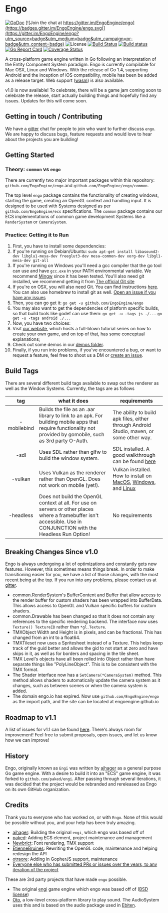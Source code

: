 # Engo
[![GoDoc](https://godoc.org/github.com/EngoEngine/engo?status.svg)](https://godoc.org/github.com/EngoEngine/engo)
[![Join the chat at https://gitter.im/EngoEngine/engo](https://badges.gitter.im/EngoEngine/engo.svg)](https://gitter.im/EngoEngine/engo?utm_source=badge&utm_medium=badge&utm_campaign=pr-badge&utm_content=badge) ![License](https://img.shields.io/badge/License-MIT-blue.svg)
[![Build Status](https://travis-ci.org/EngoEngine/engo.svg?branch=master)](https://travis-ci.org/EngoEngine/engo)
[![Build status](https://ci.appveyor.com/api/projects/status/019qc8hncmhnje83?svg=true)](https://ci.appveyor.com/project/otraore/engo)
[![Go Report Card](https://goreportcard.com/badge/github.com/EngoEngine/engo)](https://goreportcard.com/report/github.com/EngoEngine/engo)
[![Coverage Status](https://coveralls.io/repos/github/EngoEngine/engo/badge.svg?branch=master)](https://coveralls.io/github/EngoEngine/engo?branch=master)

A cross-platform game engine written in Go following an interpretation of the Entity Component System paradigm. Engo is
currently compilable for Mac OSX, Linux and Windows. With the release of Go 1.4, supporting Android and the inception of
iOS compatibility, mobile has been be added as a release target. Web support
([wasm](https://github.com/golang/go/wiki/WebAssembly)) is also available.

v1.0 is now available! To celebrate, there will be a game jam coming soon to celebrate the release, start actually
building things and hopefully find any issues. Updates for this will come soon.

## Getting in touch / Contributing

We have a [gitter](https://gitter.im/EngoEngine/engo) chat for people to join who want to further discuss `engo`. We are happy to discuss bugs, feature requests and would love to hear about the projects you are building!

## Getting Started

### Theory: `common` vs `engo`

There are currently two major important packages within this repository: `github.com/EngoEngine/engo` and `github.com/EngoEngine/engo/common`.

The top level `engo` package contains the functionality of creating windows, starting the game, creating an OpenGL
context and handling input. It is designed to be used with Systems designed as per `github.com/EngoEngine/ecs` specifications.
The `common` package contains our ECS implementations of common game development Systems like a  `RenderSystem` or
`CameraSystem`.

### Practice: Getting it to Run

1. First, you have to install some dependencies:
  1. If you're running on Debian/Ubuntu:
    `sudo apt-get install libasound2-dev libglu1-mesa-dev freeglut3-dev mesa-common-dev xorg-dev libgl1-mesa-dev git-all`
  2. If you're running on Windows you'll need a gcc compiler that the go tool can use and have `gcc.exe` in your PATH environmental variable. We recommend [Mingw](http://mingw-w64.org/doku.php/start) since it has been tested. You'll also need git installed, we recommend getting it from [The official Git site](http://git-scm.com/download/win)
  3. If you're on OSX, you will also need Git. You can find instructions [here](https://git-scm.com/book/en/v2/Getting-Started-Installing-Git#Installing-on-Mac). You can also use homebrew to install git as well. [Open an issue if you have any issues](https://github.com/EngoEngine/engo/issues/new)
2. Then, you can go get it:
`go get -u github.com/EngoEngine/engo`
  1. You may also want to get the dependencies of platform specific builds, so that build tools like godef can use them:
  `go get -u -tags js ./...`
  `go get -u -tags android ./...`
3. Now, you have two choices:
  1. Visit [our website](https://engoengine.github.io/), which hosts a full-blown tutorial series on how to create your own game, and on top of that, has some conceptual explanations;
  2. Check out some demos in our [demos folder](https://github.com/EngoEngine/engo/tree/master/demos).
4. Finally, if you run into problems, if you've encountered a bug, or want to request a feature, feel free to shoot
us a DM or [create an issue](https://github.com/EngoEngine/engo/issues/new).

## Build Tags
There are several different build tags available to swap out the renderer as well as
the Window Systems. Currently, the tags are as follows

| tag | what it does | requirements |
|:---:|---|---|
| -mobilebind | Builds the file as an .aar library to link to an apk. For building mobile apps that require functionality not provided by gomobile, such as 3rd party O-Auth. | The ability to build apk files, either through Android Studio, maven, or some other way. |
| -sdl | Uses SDL rather than glfw to build the window system. | SDL installed. A good walkthrough can be found [here]() |
| -vulkan | Uses Vulkan as the renderer rather than OpenGL. Does not work on mobile (yet!). | Vulkan installed. How to install on [MacOS](https://github.com/KhronosGroup/MoltenVK#building-from-the-command-line), [Windows](https://vulkan.lunarg.com/doc/view/1.1.121.2/windows/getting_started.html), and [Linux](https://vulkan.lunarg.com/doc/view/1.1.114.0/linux/getting_started.html) |
| -headless | Does not build the OpenGL context at all. For use on servers or other places where a framebuffer isn't accessible. Use in CONJUNCTION with the Headless Run Option! | No requirements |

## Breaking Changes Since v1.0
Engo is always undergoing a lot of optimizations and constantly gets new features. However, this sometimes means things break. In order to make transitioning easier for you,
we have a list of those changes, with the most recent being at the top. If you run into any problems, please contact us at [gitter](https://gitter.im/EngoEngine/engo).

* common.RenderSystem's BufferContent and Buffer that allow access to the render buffer for custom shaders has been
wrapped into BufferData. This allows access to OpenGL and Vulkan specific buffers for custom shaders.
* common.Drawable has been changed so that it does not contain any references to the specific renderiing backend.
The interface now uses `Texture() TextureID` rather than `*gl.Texture`.
* TMXObject Width and Height is in pixels, and can be fractional. This has changed from an int to a float64.
* TMXTileset now uses a Spritesheet instead of a Texture. This helps keep track of the guid better and allows the gid to not start at zero and have skips in it, as well as for borders and spacing in the tile sheet.
* TMX Level's objects have all been rolled into Object rather than have separate things like "PolyLineObject". This is to be
consistent with the TMX format.
* The Shader interface now has a `SetCamera(*CameraSystem)` method. This method allows shaders to automatically update the camera system as it changes, such as between scenes or when the camera system is added.
* The domain engo.io has expired. Now use `github.com/EngoEngine/engo` as the import path, and the site can be located at
engoengine.github.io

## Roadmap to v1.1
A list of issues for v1.1 can be found [here](https://github.com/EngoEngine/engo/issues/552). There's always room
for improvement! Feel free to submit proposals, open issues, and let us know how we can improve!

## History

Engo, originally known as `Engi` was written by [ajhager](https://github.com/ajhager) as a general purpose Go game engine. With a desire to build it into an "ECS" game engine, it was forked to `github.com/paked/engi`. After passing through several iterations, it was decided that the project would be rebranded and rereleased as Engo on its own GitHub organization.

## Credits

Thank you to everyone who has worked on, or with `Engo`. None of this would be possible without you, and your help has been truly amazing.

- [ajhager](https://github.com/ajhager): Building the original `engi`, which engo was based off of
- [paked](https://github.com/paked): Adding ECS element, project maintenance and management
- [Newbrict](https://github.com/Newbrict): Font rendering, TMX support
- [EtienneBruines](https://github.com/EtienneBruines): Rewriting the OpenGL code, maintenance and helping redesign the API
- [otraore](https://github.com/otraore): Adding in GopherJS support, maintenance
- [Everyone else who has submitted PRs or issues over the years, to any iteration of the project](https://github.com/EngoEngine/engo/graphs/contributors)

These are 3rd party projects that have made `engo` possible.
- The original [engi](https://github.com/ajhager/engi) game engine which engo was based off of ([BSD license](https://github.com/ajhager/engi/blob/master/LICENSE))
- [Oto](https://github.com/hajimehoshi/oto), a low-level cross-platform library to play sound. The AudioSystem uses this and is based on
the audio package used in [Ebiten](https://github.com/hajimehoshi/ebiten).
